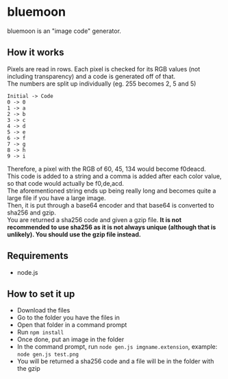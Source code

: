 # bluemoon
bluemoon is an "image code" generator.

## How it works
Pixels are read in rows. Each pixel is checked for its RGB values (not including transparency) and a code is generated off of that. <br>
The numbers are split up individually (eg. 255 becomes 2, 5 and 5)
```
Initial -> Code
0 -> 0
1 -> a
2 -> b
3 -> c
4 -> d
5 -> e
6 -> f
7 -> g
8 -> h
9 -> i
```
Therefore, a pixel with the RGB of 60, 45, 134 would become f0deacd. <br>
This code is added to a string and a comma is added after each color value, so that code would actually be f0,de,acd. <br>
The aforementioned string ends up being really long and becomes quite a large file if you have a large image. <br>
Then, it is put through a base64 encoder and that base64 is converted to sha256 and gzip. <br>
You are returned a sha256 code and given a gzip file. **It is not recommended to use sha256 as it is not always unique (although that is unlikely). You should use the gzip file instead.**

## Requirements
- node.js

## How to set it up
- Download the files
- Go to the folder you have the files in
- Open that folder in a command prompt
- Run `npm install`
- Once done, put an image in the folder
- In the command prompt, run `node gen.js imgname.extension`, example: `node gen.js test.png`
- You will be returned a sha256 code and a file will be in the folder with the gzip
